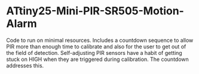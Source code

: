 # ATtiny25-Mini-PIR-SR505-Motion-Alarm
Code to run on minimal resources. Includes a countdown sequence to allow PIR more than enough time to calibrate and also for the user to get out of the field of detection. Self-adjusting PIR sensors have a habit of getting stuck on HIGH when they are triggered during calibration. The countdown addresses this.
